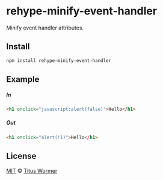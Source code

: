 <!--This file is generated by `build-packages.js`-->

# rehype-minify-event-handler

Minify event handler attributes.

## Install

```sh
npm install rehype-minify-event-handler
```

## Example

##### In

```html
<h1 onclick="javascript:alert(false)">Hello</h1>
```

##### Out

```html
<h1 onclick="alert(!1)">Hello</h1>
```

## License

[MIT](https://github.com/wooorm/rehype-minify/blob/master/LICENSE) © [Titus Wormer](http://wooorm.com)

